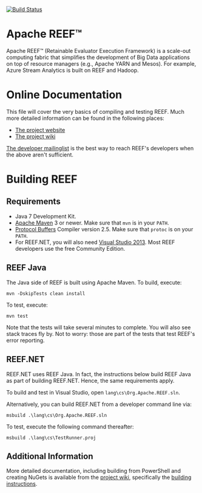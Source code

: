 [![Build Status](https://travis-ci.org/apache/reef.svg?branch=master)](https://travis-ci.org/apache/reef)

Apache REEF&trade;
========================
Apache REEF&trade; (Retainable Evaluator Execution Framework) is a scale-out
computing fabric that simplifies the development of Big Data
applications on top of resource managers (e.g., Apache YARN and
Mesos). For example, Azure Stream Analytics is built on REEF and
Hadoop.


Online Documentation
====================
This file will cover the very basics of compiling and testing
REEF. Much more detailed information can be found in the following
places:

  * [The project website](http://reef.apache.org/)
  * [The project wiki](https://cwiki.apache.org/confluence/display/REEF/Home)
  
[The developer
mailinglist](http://reef.apache.org/mailing-list.html) is
the best way to reach REEF's developers when the above aren't
sufficient.

Building REEF
=============

Requirements
------------

  * Java 7 Development Kit.
  * [Apache Maven](http://maven.apache.org) 3 or newer. Make sure that
    `mvn` is in your `PATH`.
  * [Protocol Buffers](https://code.google.com/p/protobuf/) Compiler
    version 2.5. Make sure that `protoc` is on your `PATH`.
  * For REEF.NET, you will also need [Visual Studio
    2013](http://www.visualstudio.com). Most REEF developers use the
    free Community Edition.

REEF Java
---------
The Java side of REEF is built using Apache Maven. To build, execute:

    mvn -DskipTests clean install

To test, execute:

    mvn test

Note that the tests will take several minutes to complete. You will
also see stack traces fly by. Not to worry: those are part of the
tests that test REEF's error reporting.

REEF.NET
--------
REEF.NET uses REEF Java. In fact, the instructions below build REEF
Java as part of building REEF.NET. Hence, the same requirements apply.

To build and test in Visual Studio, open
`lang\cs\Org.Apache.REEF.sln`.

Alternatively, you can build REEF.NET from a developer command line
via:

    msbuild .\lang\cs\Org.Apache.REEF.sln

To test, execute the following command thereafter:

    msbuild .\lang\cs\TestRunner.proj

Additional Information
----------------------
More detailed documentation, including building from PowerShell and
creating NuGets is available from the [project
wiki](https://cwiki.apache.org/confluence/display/REEF/Home),
specifically the [building
instructions](https://cwiki.apache.org/confluence/display/REEF/Compiling+REEF).
